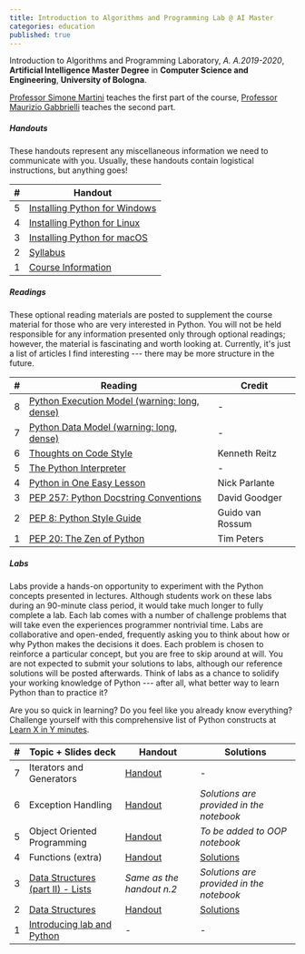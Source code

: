```yaml
---
title: Introduction to Algorithms and Programming Lab @ AI Master
categories: education
published: true
---
```


Introduction to Algorithms and Programming Laboratory, _A. A.2019-2020_,
**Artificial Intelligence Master Degree** in
**Computer Science and Engineering**, **University of Bologna**.

[Professor Simone Martini](http://cs.unibo.it/~martini) teaches the first part of
the course, [Professor Maurizio Gabbrielli](http://cs.unibo.it/~gabbri) teaches
the second part.

##### Handouts

These handouts represent any miscellaneous information we need to communicate
with you.
Usually, these handouts contain logistical instructions, but anything goes!

| #   | Handout                                                                                                                     |
| --- | --------------------------------------------------------------------------------------------------------------------------- |
| 5   | [Installing Python for Windows](https://github.com/stanfordpython/python-handouts/blob/master/installing-python-windows.md) |
| 4   | [Installing Python for Linux](https://github.com/stanfordpython/python-handouts/blob/master/installing-python-linux.md)     |
| 3   | [Installing Python for macOS](ttps://github.com/stanfordpython/python-handouts/blob/master/installing-python-macos.md)      |
| 2   | [Syllabus](http://www.cs.unibo.it/~martini/AI/schedule.html)                                                                |
| 1   | [Course Information](https://www.unibo.it/en/teaching/course-unit-catalogue/course-unit/2019/446600)                        |

##### Readings

These optional reading materials are posted to supplement the course material
for those who are very interested in Python.
You will not be held responsible for any information presented only
through optional readings; however, the material is fascinating and
worth looking at.
Currently, it's just a list of articles I find interesting --- there
may be more structure in the future.

| #   | Reading                                                                                                    | Credit           |
| --- | ---------------------------------------------------------------------------------------------------------- | ---------------- |
| 8   | [Python Execution Model (warning: long, dense)](https://docs.python.org/3.4/reference/executionmodel.html) | -                |
| 7   | [Python Data Model (warning: long, dense)](https://docs.python.org/3.4/reference/datamodel.html)           | -                |
| 6   | [Thoughts on Code Style](http://docs.python-guide.org/en/latest/writing/style/)                            | Kenneth Reitz    |
| 5   | [The Python Interpreter](https://docs.python.org/3.4/tutorial/interpreter.html)                            | -                |
| 4   | [Python in One Easy Lesson](http://cs.stanford.edu/people/nick/python-in-one-easy-lesson/)                 | Nick Parlante    |
| 3   | [PEP 257: Python Docstring Conventions](https://www.python.org/dev/peps/pep-0257/)                         | David Goodger    |
| 2   | [PEP 8: Python Style Guide](https://www.python.org/dev/peps/pep-0008/)                                     | Guido van Rossum |
| 1   | [PEP 20: The Zen of Python](https://www.python.org/dev/peps/pep-0020/)                                     | Tim Peters       |

##### Labs

Labs provide a hands-on opportunity to experiment with the Python concepts
presented in lectures.
Although students work on these labs during an 90-minute class period, it
would take much longer to fully complete a lab.
Each lab comes with a number of challenge problems that will take even the
experiences programmer nontrivial time.
Labs are collaborative and open-ended, frequently asking you to think about
how or why Python makes the decisions it does.
Each problem is chosen to reinforce a particular concept, but you are free to
skip around at will.
You are not expected to submit your solutions to labs, although our reference
solutions will be posted afterwards.
Think of labs as a chance to solidify your working knowledge of Python ---
after all, what better way to learn Python than to practice it?

Are you so quick in learning? Do you feel like you already know everything?
Challenge yourself with this comprehensive list of Python constructs at
[Learn X in Y minutes](https://learnxinyminutes.com/docs/python3/).

| #   | Topic + Slides deck                                                                               | Handout                                                                                           | Solutions                                                                                     |
| --- | ------------------------------------------------------------------------------------------------- | ------------------------------------------------------------------------------------------------- | --------------------------------------------------------------------------------------------- |
| 7 |  Iterators and Generators | [Handout](https://github.com/szingaro/python-labs/blob/notebooks/004-iterators-generators.ipynb) | - | 
| 6   | Exception Handling                                                                                | [Handout](https://github.com/szingaro/python-labs/blob/master/notebooks/003-exceptions.ipynb)     | _Solutions are provided in the notebook_                                                      |
| 5   | Object Oriented Programming                                                                       | [Handout](https://github.com/szingaro/python-labs/blob/master/notebooks/002-oop.ipynb)            | _To be added to OOP notebook_                                                                 |
| 4   | Functions (extra)                                                                                 | [Handout](https://github.com/szingaro/python-labs/blob/master/notebooks/001b-functions.ipynb)     | [Solutions](https://github.com/szingaro/python-labs/blob/master/solutions/functions.py)       |
| 3   | [Data Structures (part II) - Lists](https://www.dropbox.com/s/is63hvds29oovy1/003_Lists.pdf?dl=0) | _Same as the handout n.2_                                                                         | _Solutions are provided in the notebook_                                                      |
| 2   | [Data Structures](https://www.dropbox.com/s/8er7r0wn9gir8b1/002_data_structure.pdf?dl=0)          | [Handout](https://github.com/szingaro/python-labs/blob/master/notebooks/001-datastructures.ipynb) | [Solutions](https://github.com/szingaro/python-labs/blob/master/solutions/data_structures.py) |
| 1   | [Introducing lab and Python](https://www.dropbox.com/s/c02mqv85y1wl2jl/main.pdf?dl=0)             | -                                                                                                 | -                                                                                             |
